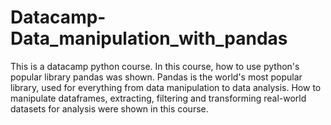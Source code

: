 # Datacamp-Data_manipulation_with_pandas
 This is a datacamp python course. In this course, how to use python's popular library pandas was shown. Pandas is the world's most popular library, used for everything from data manipulation to data analysis. How to manipulate dataframes, extracting, filtering and transforming real-world datasets for analysis were shown in this course.
